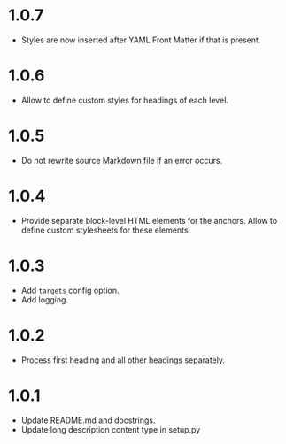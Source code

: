 # 1.0.7

-   Styles are now inserted after YAML Front Matter if that is present.

# 1.0.6

-   Allow to define custom styles for headings of each level.

# 1.0.5

-   Do not rewrite source Markdown file if an error occurs.

# 1.0.4

-   Provide separate block-level HTML elements for the anchors. Allow to define custom stylesheets for these elements.

# 1.0.3

-   Add `targets` config option.
-   Add logging.

# 1.0.2

-   Process first heading and all other headings separately.

# 1.0.1

-   Update README.md and docstrings.
-   Update long description content type in setup.py

